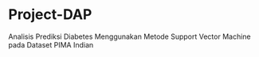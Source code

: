# Project-DAP
Analisis Prediksi Diabetes Menggunakan Metode Support Vector Machine pada Dataset PIMA Indian

